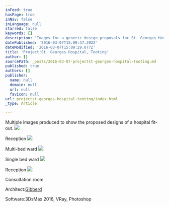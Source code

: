 ```yaml
---
inFeed: true
hasPage: true
inNav: false
inLanguage: null
starred: false
keywords: []
description: 'Images for a generic design proposals for St. Georges Hospital, Tooting'
datePublished: '2016-03-07T15:09:47.392Z'
dateModified: '2016-03-07T15:09:29.077Z'
title: 'Project:St. Georges Hospital, Tooting'
author: []
sourcePath: _posts/2016-03-07-projectst-georges-hospital-tooting.md
published: true
authors: []
publisher:
  name: null
  domain: null
  url: null
  favicon: null
url: projectst-georges-hospital-tooting/index.html
_type: Article

---
```

Multiple images produced to show the proposed designs of a hospital fit-out.
![](https://s3-us-west-2.amazonaws.com/the-grid-img/p/ea152c9b7ac7da7c9b2c70772e620ea12504ea9e.jpg)

Reception
![](https://s3-us-west-2.amazonaws.com/the-grid-img/p/adc860cc021311b099e1220d7e48c06d8ac51034.jpg)

Multi-bed ward
![](https://s3-us-west-2.amazonaws.com/the-grid-img/p/a03ad72d433b3fc0de6759ea5422374ab81a504f.jpg)

Single bed ward
![](https://s3-us-west-2.amazonaws.com/the-grid-img/p/d6d94833c4950a65fff42d89e3c280ee3569a4c6.jpg)

Reception
![](https://s3-us-west-2.amazonaws.com/the-grid-img/p/c0448085b9d9104188535d413c70f5f2c0915897.jpg)

Consultation room

Architect:[Gibberd][0]

Software:3DsMax 2016, VRay, Photoshop

[0]: http://www.gibberd.com/